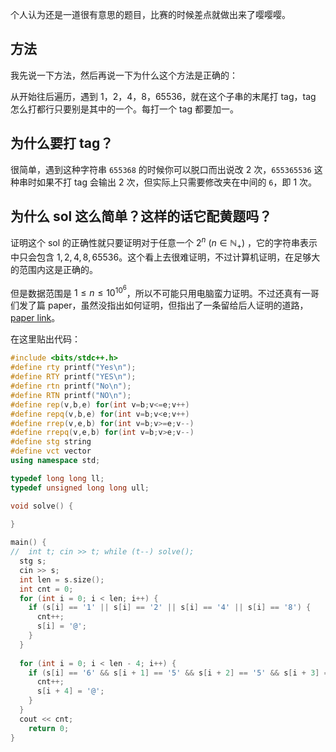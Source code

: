 个人认为还是一道很有意思的题目，比赛的时候差点就做出来了嘤嘤嘤。

## 方法

我先说一下方法，然后再说一下为什么这个方法是正确的：

从开始往后遍历，遇到 $1$，$2$，$4$，$8$，$65536$，就在这个子串的末尾打 tag，tag 怎么打都行只要别是其中的一个。每打一个 tag 都要加一。

## 为什么要打 tag？

很简单，遇到这种字符串 `655368` 的时候你可以脱口而出说改 $2$ 次，`655365536` 这种串时如果不打 tag 会输出 $2$ 次，但实际上只需要修改夹在中间的 `6`，即 $1$ 次。

## 为什么 sol 这么简单？这样的话它配黄题吗？

证明这个 sol 的正确性就只要证明对于任意一个 $2^n\ (n\in \mathbb{N}_{+})$ ，它的字符串表示中只会包含 $1,2,4,8,65536$。这个看上去很难证明，不过计算机证明，在足够大的范围内这是正确的。

但是数据范围是 $1\le n\le 10^{10^6}$，所以不可能只用电脑蛮力证明。不过还真有一哥们发了篇 paper，虽然没指出如何证明，但指出了一条留给后人证明的道路，[paper link](http://www.cs.uwaterloo.ca/~shallit/Papers/minimal5.ps)。

在这里贴出代码：

```cpp
#include <bits/stdc++.h>
#define rty printf("Yes\n");
#define RTY printf("YES\n");
#define rtn printf("No\n");
#define RTN printf("NO\n");
#define rep(v,b,e) for(int v=b;v<=e;v++)
#define repq(v,b,e) for(int v=b;v<e;v++)
#define rrep(v,e,b) for(int v=b;v>=e;v--)
#define rrepq(v,e,b) for(int v=b;v>e;v--)
#define stg string
#define vct vector
using namespace std;

typedef long long ll;
typedef unsigned long long ull;

void solve() {
	
}

main() {
//	int t; cin >> t; while (t--) solve();
  stg s;
  cin >> s;
  int len = s.size();
  int cnt = 0;
  for (int i = 0; i < len; i++) {
    if (s[i] == '1' || s[i] == '2' || s[i] == '4' || s[i] == '8') {
      cnt++;
      s[i] = '@';
    }
  }
  
  for (int i = 0; i < len - 4; i++) {
    if (s[i] == '6' && s[i + 1] == '5' && s[i + 2] == '5' && s[i + 3] == '3' && s[i + 4] == '6') {
      cnt++;
      s[i + 4] = '@';
    }
  }
  cout << cnt;
	return 0;
}

```


